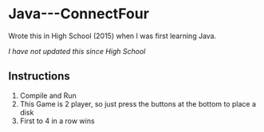 # Java---ConnectFour
Wrote this in High School (2015) when I was first learning Java.

*I have not updated this since High School*


## Instructions
1. Compile and Run
2. This Game is 2 player, so just press the buttons at the bottom to place a disk
3. First to 4 in a row wins
